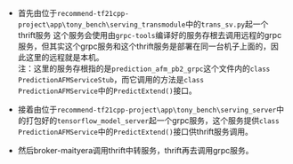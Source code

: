 + 首先由位于`recommend-tf21cpp-project\app\tony_bench\serving_transmodule`中的`trans_sv.py`起一个thrift服务
这个服务会使用由`grpc-tools`编译好的服务存根去调用远程的grpc服务，但其实这个grpc服务和这个thrift服务是部署在同一台机子上面的，因此这里的远程就是本机。       
注：这里的服务存根指的是`prediction_afm_pb2_grpc`这个文件内的`class PredictionAFMServiceStub`，而它调用的方法是`class PredictionAFMService`中的`PredictExtend()`接口。

+ 接着由位于`recommend-tf21cpp-project\app\tony_bench\serving_server`中的打包好的`tensorflow_model_server`起一个grpc服务，这个服务提供`class PredictionAFMService`中的`PredictExtend()`接口供thrift服务调用。

+ 然后broker-maityera调用thrift中转服务，thrift再去调用grpc服务。
  
